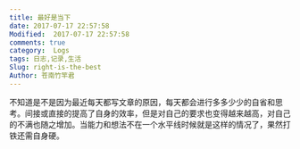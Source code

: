 ```yaml
---
title: 最好是当下
date: 2017-07-17 22:57:58
Modified:  2017-07-17 22:57:58
comments: true
category:  Logs
tags: 日志,记录,生活
Slug: right-is-the-best
Author: 苍南竹竿君
---
```

不知道是不是因为最近每天都写文章的原因，每天都会进行多多少少的自省和思考。间接或直接的提高了自身的效率，但是对自己的要求也变得越来越高，对自己的不满也随之增加。当能力和想法不在一个水平线时候就是这样的情况了，果然打铁还需自身硬。